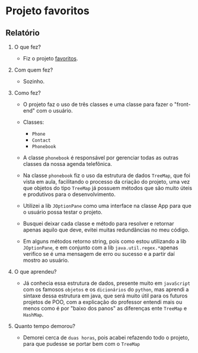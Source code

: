# Projeto favoritos

## Relatório
1. O que fez?
    - Fiz o projeto [favoritos](https://github.com/qxcodepoo/arcade/blob/master/base/016/Readme.md).
2. Com quem fez?
    - Sozinho.
3. Como fez?
    - O projeto faz o uso de três classes e uma classe para fazer o "front-end" com o usuário.

    - Classes:
        - `Phone`
        - `Contact`
        - `Phonebook`
    - A classe `phonebook` é responsável por gerenciar todas as outras classes da nossa agenda telefônica. 

    - Na classe `phonebook` fiz o uso da estrutura de dados `TreeMap`, que foi vista em aula, facilitando o processo da criação do projeto, uma vez que objetos do tipo `TreeMap` já possuem métodos que são muito úteis e produtivos para o desenvolvimento.

    - Utilizei a lib `JOptionPane` como uma interface na classe App para que o usuário possa testar o projeto.

    - Busquei deixar cada classe e método para resolver e retornar apenas aquilo que deve, evitei muitas redundâncias no meu código.

    - Em alguns métodos retorno string, pois como estou utilizando a lib `JOptionPane`, e em conjunto com a lib `java.util.regex.*`apenas verifico se é uma mensagem de erro ou sucesso e a partir daí mostro ao usuário.

4. O que aprendeu?
    - Já conhecia essa estrutura de dados, presente muito em `javaScript` com os famosos `objetos` e os `dicionários` do `python`, mas aprendi a sintaxe dessa estrutura em java, que será muito útil para os futuros projetos de POO, com a explicação do professor entendi mais ou menos como é por "baixo dos panos" as diferenças ente `TreeMap` e `HashMap`.

5. Quanto tempo demorou?
    - Demorei cerca de `duas horas`, pois acabei refazendo todo o projeto, para que pudesse se portar bem com o `TreeMap`